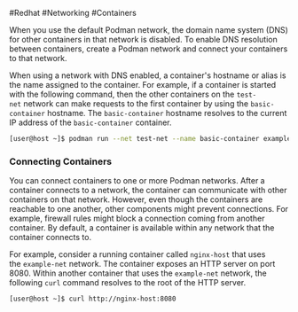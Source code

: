 #Redhat #Networking #Containers 

When you use the default Podman network, the domain name system (DNS) for other containers in that network is disabled. To enable DNS resolution between containers, create a Podman network and connect your containers to that network.

When using a network with DNS enabled, a container's hostname or alias is the name assigned to the container. For example, if a container is started with the following command, then the other containers on the `test-net` network can make requests to the first container by using the `basic-container` hostname. The `basic-container` hostname resolves to the current IP address of the `basic-container` container.

```bash
[user@host ~]$ podman run --net test-net --name basic-container example-image
```

### Connecting Containers

You can connect containers to one or more Podman networks. After a container connects to a network, the container can communicate with other containers on that network. However, even though the containers are reachable to one another, other components might prevent connections. For example, firewall rules might block a connection coming from another container. By default, a container is available within any network that the container connects to.

For example, consider a running container called `nginx-host` that uses the `example-net` network. The container exposes an HTTP server on port 8080. Within another container that uses the `example-net` network, the following `curl` command resolves to the root of the HTTP server.

```bash
[user@host ~]$ curl http://nginx-host:8080
```
